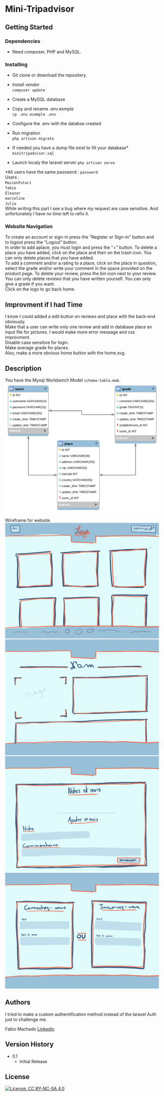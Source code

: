 # Mini-Tripadvisor

## Getting Started

### Dependencies

* Need composer, PHP and MySQL. 

### Installing

* Git clone or download the repositery.

* Install vendor  
            ```
            composer update
            ```

* Create a MySQL database

* Copy and rename .env.exmple  
        ```
        cp .env.example .env
        ```

* Configure the .env with the databse created

* Run migration  
        ```
        php artisan migrate
        ```

* If needed you have a dump file exist to fill your database\*  
        ```
        minitripadvisor.sql
        ```

* Launch localy the laravel server
        ```
        php artisan serve
        ```

\*All users have the same password : ``password``  
Users :  
``MaisonFutari``  
``fabio``  
``Eleazar``  
``marceline``  
``Julia``  
While writing this part I see a bug where my request are case sensitive. And unfortunately I have no time left to refix it.

### Website Navigation

To create an account or sign-in press the "Register or Sign-in" button and to logout press the "Logout" button.  
In order to add aplace, you must login and press the "+" button. To delete a place you have added, click on the place and then on the trash icon. You can only delete places that you have added.  
To add a comment and/or a rating to a place, click on the place in question, select the grade and/or write your comment in the space provided on the product page. To delete your review, press the bin icon next to your review. You can only delete reviews that you have written yourself. You can only give a grade if you want.  
Click on the logo to go back home. 

## Improvment if I had Time

I know I could added a edit button on reviews and place with the back-end obviously.  
Make that a user can write only one review and add in database place an input file for pictures.
I would make more error message and css improvment.  
Disable case sensitive for login.  
Make average grade for places.  
Also, make a more obvious home button with the home.svg.

## Description

You have the Mysql Workbench Model ``schema-table.mwb``.
![schema-table](schema-table.png)  
  
Wireframe for website.  
![desgin1](design1.jpeg)
![desgin2](design2.jpeg)
![desgin3](design3.jpeg)
![desgin4](design4.jpeg)

## Authors

I tried to make a custom authentification method instead of the laravel Auth just to challenge me.

Fabio Machado   [Linkedin](https://www.linkedin.com/in/fabio-aires-machado/)

## Version History

* 0.1
    * Initial Release

## License

[![License: CC BY-NC-SA 4.0](https://img.shields.io/badge/License-CC%20BY--NC--SA%204.0-lightgrey.svg)](https://creativecommons.org/licenses/by-nc-sa/4.0/)  

